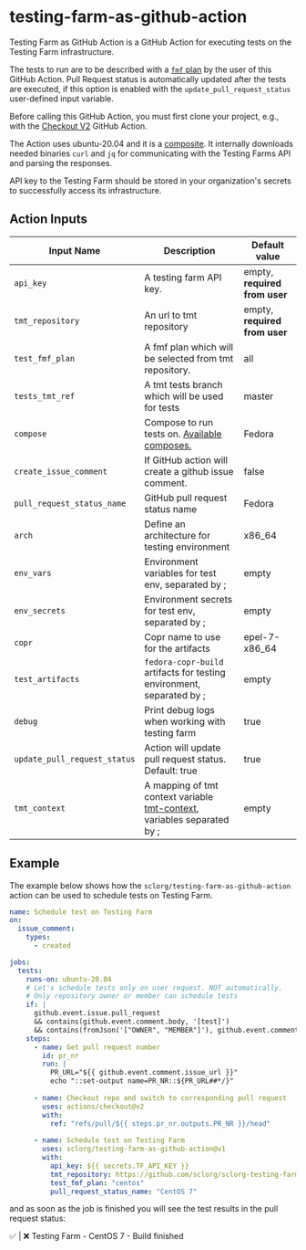 # testing-farm-as-github-action

Testing Farm as GitHub Action is a GitHub Action for executing tests on the Testing Farm infrastructure.

The tests to run are to be described with a [`fmf` plan](https://tmt.readthedocs.io/en/latest/spec.html) by the user of this GitHub Action.
Pull Request status is automatically updated after the tests are executed,
if this option is enabled with the `update_pull_request_status` user-defined input variable.


Before calling this GitHub Action, you must first clone your project,
e.g., with the [Checkout V2](https://github.com/actions/checkout) GitHub Action.

The Action uses ubuntu-20.04 and it is a [composite](https://docs.github.com/en/actions/creating-actions/about-custom-actions).
It internally downloads needed binaries `curl` and `jq` for communicating with the Testing Farms API and parsing the responses.
 
API key to the Testing Farm should be stored in your organization's secrets to successfully access its infrastructure.

## Action Inputs

| Input Name                   | Description                                                                                                                       | Default value                 |
|------------------------------|-----------------------------------------------------------------------------------------------------------------------------------|-------------------------------|
| `api_key`                    | A testing farm API key.                                                                                                           | empty, **required from user** |
| `tmt_repository`             | An url to tmt repository                                                                                                          | empty, **required from user** |
| `test_fmf_plan`              | A fmf plan which will be selected from tmt repository.                                                                            | all                           |
| `tests_tmt_ref`              | A tmt tests branch which will be used for tests                                                                                   | master                        |
| `compose`                    | Compose to run tests on. [Available composes.](https://api.dev.testing-farm.io/v0.1/composes)                                     | Fedora                        |
| `create_issue_comment`       | If GitHub action will create a github issue comment.                                                                              | false                         |
| `pull_request_status_name`   | GitHub pull request status name                                                                                                   | Fedora                        |
| `arch`                       | Define an architecture for testing environment                                                                                    | x86_64                        |
| `env_vars`                   | Environment variables for test env, separated by ;                                                                                | empty                         |
| `env_secrets`                | Environment secrets for test env, separated by ;                                                                                  | empty                         |
| `copr`                       | Copr name to use for the artifacts                                                                                                | epel-7-x86_64                 |
| `test_artifacts`             | `fedora-copr-build` artifacts for testing environment, separated by ;                                                             | empty                         |
| `debug`                      | Print debug logs when working with testing farm                                                                                   | true                          |
| `update_pull_request_status` | Action will update pull request status. Default: true                                                                             | true                          |
| `tmt_context`                | A mapping of tmt context variable [tmt-context](https://tmt.readthedocs.io/en/latest/spec/context.html), variables separated by ; | empty                         |

## Example

The example below shows how the `sclorg/testing-farm-as-github-action` action can be used to schedule tests on Testing Farm.

```yaml
name: Schedule test on Testing Farm
on:
  issue_comment:
    types:
      - created

jobs:
  tests:
    runs-on: ubuntu-20.04
    # Let's schedule tests only on user request. NOT automatically.
    # Only repository owner or member can schedule tests
    if: |
      github.event.issue.pull_request
      && contains(github.event.comment.body, '[test]')
      && contains(fromJson('["OWNER", "MEMBER"]'), github.event.comment.author_association)
    steps:
      - name: Get pull request number
        id: pr_nr
        run: |
          PR_URL="${{ github.event.comment.issue_url }}"
          echo "::set-output name=PR_NR::${PR_URL##*/}"
          
      - name: Checkout repo and switch to corresponding pull request
        uses: actions/checkout@v2
        with:
          ref: "refs/pull/${{ steps.pr_nr.outputs.PR_NR }}/head"
          
      - name: Schedule test on Testing Farm 
        uses: sclorg/testing-farm-as-github-action@v1
        with:
          api_key: ${{ secrets.TF_API_KEY }}
          tmt_repository: https://github.com/sclorg/sclorg-testing-farm
          test_fmf_plan: "centos"
          pull_request_status_name: "CentOS 7"
```

and as soon as the job is finished you will see the test results in the pull request status:

✅ | ❌ Testing Farm - CentOS 7 - Build finished
